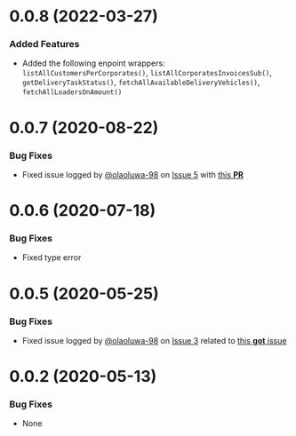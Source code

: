 <a name="0.0.8"></a>
# 0.0.8 (2022-03-27)

### Added Features
- Added the following enpoint wrappers: `listAllCustomersPerCorporates()`, `listAllCorporatesInvoicesSub()`, `getDeliveryTaskStatus()`, `fetchAllAvailableDeliveryVehicles()`, `fetchAllLoadersOnAmount()`

<a name="0.0.7"></a>
# 0.0.7 (2020-08-22)

### Bug Fixes
- Fixed issue logged by [@olaoluwa-98](https://github.com/olaoluwa-98) on [Issue 5](https://github.com/stitchng/kwikng/issues/5) with [this **PR**](https://github.com/stitchng/kwikng/pull/6)

<a name="0.0.6"></a>
# 0.0.6 (2020-07-18)

### Bug Fixes
- Fixed type error

<a name="0.0.5"></a>
# 0.0.5 (2020-05-25)

### Bug Fixes
- Fixed issue logged by [@olaoluwa-98](https://github.com/olaoluwa-98) on [Issue 3](https://github.com/stitchng/kwikng/issues/3) related to [this **got** issue](https://github.com/sindresorhus/got/issues/511)

<a name="0.0.2"></a>
# 0.0.2 (2020-05-13)

### Bug Fixes
- None


